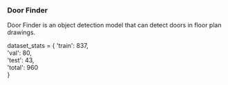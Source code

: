 ### Door Finder 
Door Finder is an object detection model that can detect doors in floor plan drawings. 

dataset_stats = {
    'train': 837,    
    'val': 80,       
    'test': 43,      
    'total': 960     
}